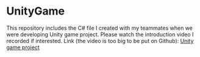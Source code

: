 # UnityGame
This repository includes the C# file I created with my teammates when we were developing Unity game project. Please watch the introduction video I recorded if interested. Link (the video is too big to be put on Github):  [Unity game project](https://www.youtube.com/watch?v=uMg8ot1RZ9Y)
